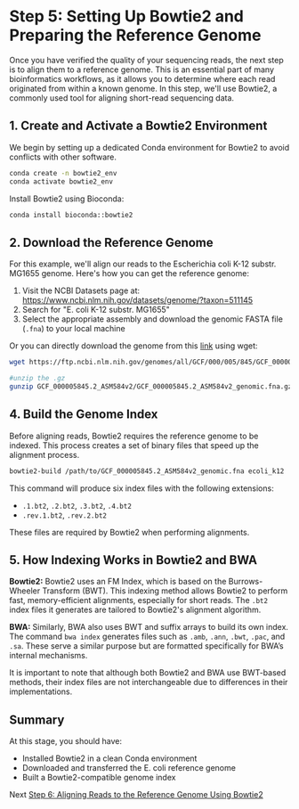 # Step 5: Setting Up Bowtie2 and Preparing the Reference Genome

Once you have verified the quality of your sequencing reads, the next step is to align them to a reference genome. This is an essential part of many bioinformatics workflows, as it allows you to determine where each read originated from within a known genome. In this step, we'll use Bowtie2, a commonly used tool for aligning short-read sequencing data.

## 1. Create and Activate a Bowtie2 Environment

We begin by setting up a dedicated Conda environment for Bowtie2 to avoid conflicts with other software.

```bash
conda create -n bowtie2_env
conda activate bowtie2_env
```

Install Bowtie2 using Bioconda:

```bash
conda install bioconda::bowtie2
```

## 2. Download the Reference Genome

For this example, we'll align our reads to the Escherichia coli K-12 substr. MG1655 genome. Here's how you can get the reference genome:

1. Visit the NCBI Datasets page at: https://www.ncbi.nlm.nih.gov/datasets/genome/?taxon=511145
2. Search for "E. coli K-12 substr. MG1655"
3. Select the appropriate assembly and download the genomic FASTA file (`.fna`) to your local machine

Or you can directly download the genome from this [link](https://ftp.ncbi.nlm.nih.gov/genomes/all/GCF/000/005/845/GCF_000005845.2_ASM584v2/) using wget:
```bash
wget https://ftp.ncbi.nlm.nih.gov/genomes/all/GCF/000/005/845/GCF_000005845.2_ASM584v2/GCF_000005845.2_ASM584v2_genomic.fna.gz

#unzip the .gz
gunzip GCF_000005845.2_ASM584v2/GCF_000005845.2_ASM584v2_genomic.fna.gz
```

## 4. Build the Genome Index

Before aligning reads, Bowtie2 requires the reference genome to be indexed. This process creates a set of binary files that speed up the alignment process.

```bash
bowtie2-build /path/to/GCF_000005845.2_ASM584v2_genomic.fna ecoli_k12
```

This command will produce six index files with the following extensions:
- `.1.bt2`, `.2.bt2`, `.3.bt2`, `.4.bt2`
- `.rev.1.bt2`, `.rev.2.bt2`

These files are required by Bowtie2 when performing alignments.

## 5. How Indexing Works in Bowtie2 and BWA

**Bowtie2:**
Bowtie2 uses an FM Index, which is based on the Burrows-Wheeler Transform (BWT). This indexing method allows Bowtie2 to perform fast, memory-efficient alignments, especially for short reads. The `.bt2` index files it generates are tailored to Bowtie2's alignment algorithm.

**BWA:**
Similarly, BWA also uses BWT and suffix arrays to build its own index. The command `bwa index` generates files such as `.amb`, `.ann`, `.bwt`, `.pac`, and `.sa`. These serve a similar purpose but are formatted specifically for BWA’s internal mechanisms.

It is important to note that although both Bowtie2 and BWA use BWT-based methods, their index files are not interchangeable due to differences in their implementations.

## Summary

At this stage, you should have:
- Installed Bowtie2 in a clean Conda environment
- Downloaded and transferred the E. coli reference genome
- Built a Bowtie2-compatible genome index

Next [Step 6: Aligning Reads to the Reference Genome Using Bowtie2](https://github.com/jagan-l/bversity-seedweek-bioinfo/blob/main/session-2_bioinformatics/06_align_reads.md)
